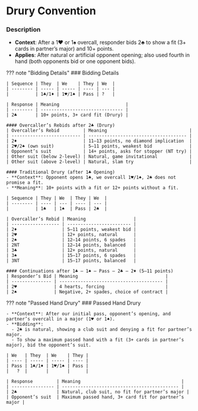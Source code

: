# Drury Convention

### Description

- **Context**: After a 1♥ or 1♠ overcall, responder bids 2♣ to show a fit (3+ cards in partner’s major) and 10+ points.
- **Applies**: After natural or artificial opponent opening; also used fourth in hand (both opponents bid or one opponent bids).

??? note "Bidding Details"
    ### Bidding Details

    | Sequence | They  | We    | They | We  |
    | -------- | ----- | ----- | ---- | --- |
    |          | 1♣/1♦ | 1♥/1♠ | Pass | ?   |

    | Response | Meaning                         |
    | -------- | ------------------------------- |
    | 2♣       | 10+ points, 3+ card fit (Drury) |

    #### Overcaller’s Rebids after 2♣ (Drury)
    | Overcaller’s Rebid         | Meaning                               |
    | -------------------------- | ------------------------------------- |
    | 2♦                         | 11–13 points, no diamond implication  |
    | 2♥/2♠ (own suit)           | 5–11 points, weakest bid              |
    | Opponent’s suit            | 14+ points, asks for stopper (NT try) |
    | Other suit (below 2-level) | Natural, game invitational            |
    | Other suit (above 2-level) | Natural, slam try                     |

    #### Traditional Drury (after 1♣ Opening)
    - **Context**: Opponent opens 1♣, we overcall 1♥/1♠, 2♣ does not promise a fit.
    - **Meaning**: 10+ points with a fit or 12+ points without a fit.

    | Sequence | They | We  | They | We  |
    | -------- | ---- | --- | ---- | --- |
    |          | 1♣   | 1♠  | Pass | 2♣  |

    | Overcaller’s Rebid | Meaning                  |
    | ------------------ | ------------------------ |
    | 2♦                 | 5–11 points, weakest bid |
    | 2♥                 | 12+ points, natural      |
    | 2♠                 | 12–14 points, 6 spades   |
    | 2NT                | 12–14 points, balanced   |
    | 3♣                 | 12+ points, natural      |
    | 3♠                 | 15–17 points, 6 spades   |
    | 3NT                | 15–17 points, balanced   |

    #### Continuations after 1♣ – 1♠ – Pass – 2♣ – 2♦ (5–11 points)
    | Responder’s Bid | Meaning                                 |
    | --------------- | --------------------------------------- |
    | 2♥              | 4 hearts, forcing                       |
    | 2♠              | Negative, 2+ spades, choice of contract |

??? note "Passed Hand Drury"
    ### Passed Hand Drury

    - **Context**: After our initial pass, opponent’s opening, and partner’s overcall in a major (1♥ or 1♠).
    - **Bidding**:
      - 2♣ is natural, showing a club suit and denying a fit for partner’s major.
      - To show a maximum passed hand with a fit (3+ cards in partner’s major), bid the opponent’s suit.

    | We   | They  | We    | They |
    | ---- | ----- | ----- | ---- |
    | Pass | 1♣/1♦ | 1♥/1♠ | Pass |
    |   ?  |       |       |      |

    | Response         | Meaning                                      |
    | ---------------- | -------------------------------------------- |
    | 2♣               | Natural, club suit, no fit for partner’s major |
    | Opponent’s suit  | Maximum passed hand, 3+ card fit for partner’s major |    
    